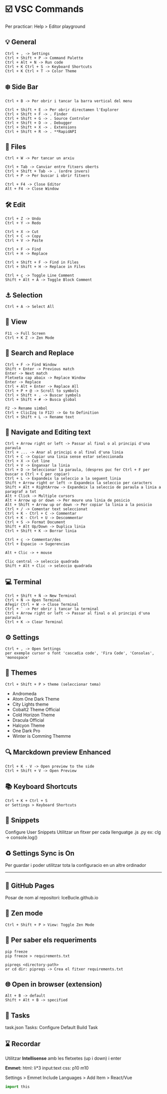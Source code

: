 # :ballot_box_with_check: VSC Commands


Per practicar: Help > Editor playground

## :bulb: General
```
Ctrl + , -> Settings
Ctrl + Shift + P -> Command Palette
Ctrl + Alt + N -> Run code
Ctrl + K Ctrl + S -> Keyboard Shortcuts
Ctrl + K Ctrl + T -> Color Theme
```

## :snowflake: Side Bar

```
Ctrl + B -> Per obrir i tancar la barra vertical del menu

Ctrl + Shift + E -> Per obrir directamen l'Explorer
Ctrl + Shift + F -> . Finder
Ctrl + Shift + G -> . Source Controler
Ctrl + Shift + D -> . Debugger
Ctrl + Shift + X -> . Extensions
Ctrl + Shift + R -> . **RapidAPI
```

## :file_folder: Files

```
Ctrl + W -> Per tancar un arxiu

Ctrl + Tab -> Canviar entre fitxers oberts
Ctrl + Shift + Tab -> . (ordre invers)
Ctrl + P -> Per buscar i obrir fitxers

Ctrl + F4 -> Close Editor
Alt + F4 -> Close Window
```

## :hammer_and_wrench: Edit

```
Ctrl + Z -> Undo
Ctrl + Y -> Redo

Ctrl + X -> Cut
Ctrl + C -> Copy
Ctrl + V -> Paste

Ctrl + F -> Find
Ctrl + H -> Replace

Ctrl + Shift + F -> Find in Files
Ctrl + Shift + H -> Replace in Files

Ctrl + ç -> Toggle Line Comment
Shift + Alt + A -> Toggle Block Comment
```

## :anchor: Selection

```
Ctrl + A -> Select All
```

## :microscope: View
```
F11 -> Full Screen
Ctrl + K Z -> Zen Mode
```

## :rocket: Search and Replace

```
Ctrl + F -> Find Window
Shift + Enter -> Previous match
Enter -> Next match
Fletxeta cap abaix -> Replace Window
Enter -> Replace
Ctrl + Alt + Enter -> Replace All
Ctrl + P + @ -> Scroll to symbols
Ctrl + Shift + . -> Buscar symbols
Ctrl + Shift + # -> Busca global

F2 -> Rename simbol
Ctrl + ClicIzq (o F12) -> Go to Definition
Ctrl + Shift + L -> Rename text
```

## :bookmark_tabs: Navigate and Editing text

```
Ctrl + Arrow right or left -> Passar al final o al principi d'una paraula
Ctrl + ... -> Anar al principi o al final d'una linia
Ctrl + C -> Copiar una linia sense estar seleccionada
Ctrl + X -> Cut line
Ctrl + V -> Enganxar la linia
Ctrl + D -> Seleccionar la paraula, (despres puc fer Ctrl + F per buscar o Ctrl + C per copiar)
Ctrl + L -> Expandeix la seleccio a la seguent linia
Shift + Arrow right or left -> Expandeix la seleccio per caracters
Shift + Alt + RightArrow -> Expandeix la seleccio de paraula a linia a paragraf a tot
Alt + Click -> Multiple cursors
Alt + Arrow up or down -> Per moure una linia de posicio
Alt + Shift + Arrow up or down -> Per copiar la linia a la posicio
Ctrl + / -> Comentar text seleccionat
Ctrl + K - Ctrl + C -> Commentar
Ctrl + K - Ctrl + U -> Descommentar
Ctrl + S -> Format Document
Shift + Alt Up/Down -> Duplica linia
Ctrl + Shift + K -> Borrar linia

Ctrl + ç -> Commentar/des
Ctrl + Espacio -> Sugerencias

Alt + Clic -> + mouse

Clic central -> seleccio quadrada
Shift + Alt + Clic -> seleccio quadrada
```

## :computer: Terminal

```
Ctrl + Shift + Ñ -> New Terminal
Ctrl + Ñ -> Open Terminal
Afegir Ctrl + W -> Close Terminal
Ctrl + ` -> Per obrir i tancar la terminal
Ctrl + Arrow right or left -> Passar al final o al principi d'una paraula
Ctrl + K -> Clear Terminal
```

## :gear: Settings

```
Ctrl + , -> Open Settings
per exemple cursor o font 'cascadia code', 'Fira Code', 'Consolas', 'monospace'
```

## :art: Themes

```
Ctrl + Shift + P > theme (seleccionar tema)
```

* Andromeda
* Atom One Dark Theme
* City Lights theme
* Cobalt2 Theme Official
* Cold Horizon Theme
* Dracula Official
* Halcyon Theme
* One Dark Pro
* Winter is Comming Themme

## :mag: Marckdown preview Enhanced

```
Ctrl + K - V -> Open preview to the side
Ctrl + Shift + V -> Open Preview
```

## :books: Keyboard Shortcuts

```
Ctrl + K + Ctrl + S
or Settings > Keyboard Shortcuts
```

## :gem: Snippets

Configure User Snippets
Utilitzar un fitxer per cada llenguatge .js .py
ex: clg -> console.log()

## :recycle: Settings Sync is On

Per guardar i poder utilitzar tota la configuracio en un altre ordinador

----

## :dart: GitHub Pages

Posar de nom al repositori: IceBucle.github.io

## :dvd: Zen mode

```
Ctrl + Shift + P > View: Toggle Zen Mode
```

## :memo: Per saber els requeriments

```
pip freeze
pip freeze > requirements.txt

pipreqs <directory-path>
or cd dir: pipreqs -> Crea el fitxer requirements.txt
```

## :globe_with_meridians: Open in browser (extension)

```
Alt + B -> default
Shift + Alt + B -> specified
```

## :scroll: Tasks

task.json
Tasks: Configure Default Build Task

## :hourglass: Recordar

Utilitzar **Intellisense** amb les fletxetes (up i down) i enter

**Emmet:**
html: li*3 input:text
css: p10 m10

Settings > Emmet Include Languages > Add Item > React/Vue

```python
import this
```
